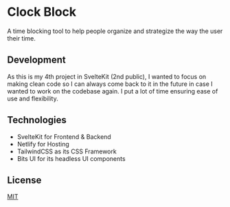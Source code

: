 # Clock Block
A time blocking tool to help people organize and strategize the way the user their time.

## Development
As this is my 4th project in SvelteKit (2nd public), I wanted to focus on making clean code so I can always come back to it in the future in case I wanted to work on the codebase again. I put a lot of time ensuring ease of use and flexibility.

## Technologies
- SvelteKit for Frontend & Backend
- Netlify for Hosting
- TailwindCSS as its CSS Framework
- Bits UI for its headless UI components

## License
[MIT](https://choosealicense.com/licenses/mit/)
